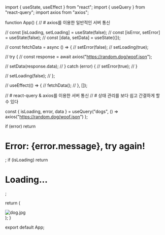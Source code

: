 import { useState, useEffect } from "react";
import { useQuery } from "react-query";
import axios from "axios";

function App() {
// # axios를 이용한 일반적인 서버 통신

// const [isLoading, setLoading] = useState(false);
// const [isError, setError] = useState(false);
// const [data, setData] = useState({});

// const fetchData = async () => {
// setError(false);
// setLoading(true);

// try {
// const response = await axios("https://random.dog/woof.json");

// setData(response.data);
// } catch (error) {
// setError(true);
// }

// setLoading(false);
// };

// useEffect(() => {
// fetchData();
// }, []);

// # react-query & axios를 이용한 서버 통신
// # 상태 관리를 보다 쉽고 간결하게 할 수 있다

const { isLoading, error, data } = useQuery("dogs", () =>
axios("https://random.dog/woof.json")
);

if (error) return <h1>Error: {error.message}, try again!</h1>;
if (isLoading) return <h1>Loading...</h1>;

return (
<div
className="App"
style={{
        height: "100vh",
        display: "flex",
        alignItems: "center",
        justifyContent: "center",
      }} >
<img
src={data.data.url}
alt="dog.jpg"
style={{ width: "800px", height: "800px" }}
/>
</div>
);
}

export default App;
